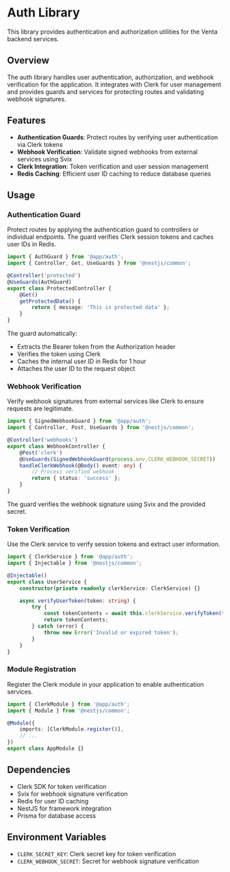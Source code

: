 # Auth Library

This library provides authentication and authorization utilities for the Venta backend services.

## Overview

The auth library handles user authentication, authorization, and webhook verification for the application. It integrates with Clerk for user management and provides guards and services for protecting routes and validating webhook signatures.

## Features

- **Authentication Guards**: Protect routes by verifying user authentication via Clerk tokens
- **Webhook Verification**: Validate signed webhooks from external services using Svix
- **Clerk Integration**: Token verification and user session management
- **Redis Caching**: Efficient user ID caching to reduce database queries

## Usage

### Authentication Guard

Protect routes by applying the authentication guard to controllers or individual endpoints. The guard verifies Clerk session tokens and caches user IDs in Redis.

```typescript
import { AuthGuard } from '@app/auth';
import { Controller, Get, UseGuards } from '@nestjs/common';

@Controller('protected')
@UseGuards(AuthGuard)
export class ProtectedController {
	@Get()
	getProtectedData() {
		return { message: 'This is protected data' };
	}
}
```

The guard automatically:

- Extracts the Bearer token from the Authorization header
- Verifies the token using Clerk
- Caches the internal user ID in Redis for 1 hour
- Attaches the user ID to the request object

### Webhook Verification

Verify webhook signatures from external services like Clerk to ensure requests are legitimate.

```typescript
import { SignedWebhookGuard } from '@app/auth';
import { Controller, Post, UseGuards } from '@nestjs/common';

@Controller('webhooks')
export class WebhookController {
	@Post('clerk')
	@UseGuards(SignedWebhookGuard(process.env.CLERK_WEBHOOK_SECRET))
	handleClerkWebhook(@Body() event: any) {
		// Process verified webhook
		return { status: 'success' };
	}
}
```

The guard verifies the webhook signature using Svix and the provided secret.

### Token Verification

Use the Clerk service to verify session tokens and extract user information.

```typescript
import { ClerkService } from '@app/auth';
import { Injectable } from '@nestjs/common';

@Injectable()
export class UserService {
	constructor(private readonly clerkService: ClerkService) {}

	async verifyUserToken(token: string) {
		try {
			const tokenContents = await this.clerkService.verifyToken(token);
			return tokenContents;
		} catch (error) {
			throw new Error('Invalid or expired token');
		}
	}
}
```

### Module Registration

Register the Clerk module in your application to enable authentication services.

```typescript
import { ClerkModule } from '@app/auth';
import { Module } from '@nestjs/common';

@Module({
	imports: [ClerkModule.register()],
	// ...
})
export class AppModule {}
```

## Dependencies

- Clerk SDK for token verification
- Svix for webhook signature verification
- Redis for user ID caching
- NestJS for framework integration
- Prisma for database access

## Environment Variables

- `CLERK_SECRET_KEY`: Clerk secret key for token verification
- `CLERK_WEBHOOK_SECRET`: Secret for webhook signature verification
